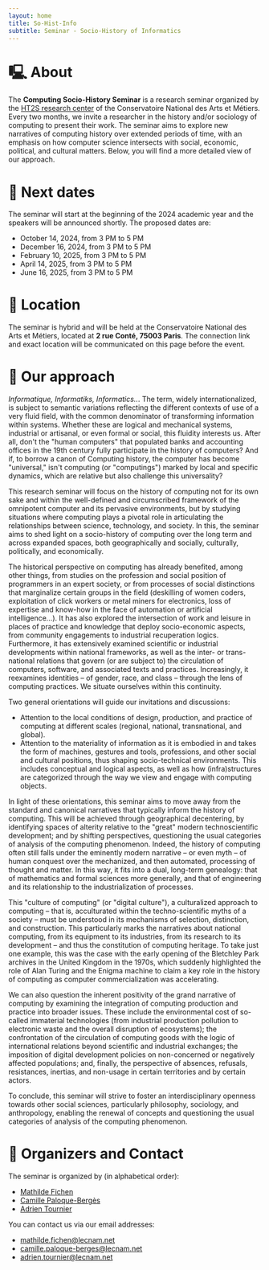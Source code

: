 ```yaml
---
layout: home
title: So-Hist-Info
subtitle: Seminar - Socio-History of Informatics
---
```


# 🖳 About

The **Computing Socio-History Seminar** is a research seminar organized by the [HT2S research center](https://technique-societe.cnam.fr/histoire-des-technosciences-en-societe-ht2s--913760.kjsp) of the Conservatoire National des Arts et Métiers. Every two months, we invite a researcher in the history and/or sociology of computing to present their work. The seminar aims to explore new narratives of computing history over extended periods of time, with an emphasis on how computer science intersects with social, economic, political, and cultural matters. Below, you will find a more detailed view of our approach.

# 📅 Next dates

The seminar will start at the beginning of the 2024 academic year and the speakers will be announced shortly.
The proposed dates are:

- October 14, 2024, from 3 PM to 5 PM
- December 16, 2024, from 3 PM to 5 PM
- February 10, 2025, from 3 PM to 5 PM
- April 14, 2025, from 3 PM to 5 PM
- June 16, 2025, from 3 PM to 5 PM

# 📍 Location 

The seminar is hybrid and will be held at the Conservatoire National des Arts et Métiers, located at **2 rue Conté, 75003 Paris**. The connection link and exact location will be communicated on this page before the event.


# 💭 Our approach

_Informatique, Informatiks, Informatics.._. The term, widely internationalized, is subject to semantic variations reflecting the different contexts of use of a very fluid field, with the common denominator of transforming information within systems. Whether these are logical and mechanical systems, industrial or artisanal, or even formal or social, this fluidity interests us. After all, don't the "human computers" that populated banks and accounting offices in the 19th century fully participate in the history of computers? And if, to borrow a canon of Computing history, the computer has become "universal," isn't computing (or "computings") marked by local and specific dynamics, which are relative but also challenge this universality?

This research seminar will focus on the history of computing not for its own sake and within the well-defined and circumscribed framework of the omnipotent computer and its pervasive environments, but by studying situations where computing plays a pivotal role in articulating the relationships between science, technology, and society. In this, the seminar aims to shed light on a socio-history of computing over the long term and across expanded spaces, both geographically and socially, culturally, politically, and economically.

The historical perspective on computing has already benefited, among other things, from studies on the profession and social position of programmers in an expert society, or from processes of social distinctions that marginalize certain groups in the field (deskilling of women coders, exploitation of click workers or metal miners for electronics, loss of expertise and know-how in the face of automation or artificial intelligence…). It has also explored the intersection of work and leisure in places of practice and knowledge that deploy socio-economic aspects, from community engagements to industrial recuperation logics. Furthermore, it has extensively examined scientific or industrial developments within national frameworks, as well as the inter- or trans-national relations that govern (or are subject to) the circulation of computers, software, and associated texts and practices. Increasingly, it reexamines identities – of gender, race, and class – through the lens of computing practices. We situate ourselves within this continuity.

Two general orientations will guide our invitations and discussions:

- Attention to the local conditions of design, production, and practice of computing at different scales (regional, national, transnational, and global).
- Attention to the materiality of information as it is embodied in and takes the form of machines, gestures and tools, professions, and other social and cultural positions, thus shaping socio-technical environments. This includes conceptual and logical aspects, as well as how (infra)structures are categorized through the way we view and engage with computing objects.

In light of these orientations, this seminar aims to move away from the standard and canonical narratives that typically inform the history of computing. This will be achieved through geographical decentering, by identifying spaces of alterity relative to the "great" modern technoscientific development; and by shifting perspectives, questioning the usual categories of analysis of the computing phenomenon. Indeed, the history of computing often still falls under the eminently modern narrative – or even myth – of human conquest over the mechanized, and then automated, processing of thought and matter. In this way, it fits into a dual, long-term genealogy: that of mathematics and formal sciences more generally, and that of engineering and its relationship to the industrialization of processes.

This "culture of computing" (or "digital culture"), a culturalized approach to computing – that is, acculturated within the techno-scientific myths of a society – must be understood in its mechanisms of selection, distinction, and construction. This particularly marks the narratives about national computing, from its equipment to its industries, from its research to its development – and thus the constitution of computing heritage. To take just one example, this was the case with the early opening of the Bletchley Park archives in the United Kingdom in the 1970s, which suddenly highlighted the role of Alan Turing and the Enigma machine to claim a key role in the history of computing as computer commercialization was accelerating.

We can also question the inherent positivity of the grand narrative of computing by examining the integration of computing production and practice into broader issues. These include the environmental cost of so-called immaterial technologies (from industrial production pollution to electronic waste and the overall disruption of ecosystems); the confrontation of the circulation of computing goods with the logic of international relations beyond scientific and industrial exchanges; the imposition of digital development policies on non-concerned or negatively affected populations; and, finally, the perspective of absences, refusals, resistances, inertias, and non-usage in certain territories and by certain actors.

To conclude, this seminar will strive to foster an interdisciplinary openness towards other social sciences, particularly philosophy, sociology, and anthropology, enabling the renewal of concepts and questioning the usual categories of analysis of the computing phenomenon.

# 📧 Organizers and Contact

The seminar is organized by (in alphabetical order):
- [Mathilde Fichen](mathfichen@github.io)
- [Camille Paloque-Bergès](https://technique-societe.cnam.fr/camille-paloque-berges--836902.kjsp#/)
- [Adrien Tournier](https://technique-societe.cnam.fr/adrien-tournier--1455493.kjsp#/)

You can contact us via our email addresses:
- mathilde.fichen@lecnam.net
- camille.paloque-berges@lecnam.net
- adrien.tournier@lecnam.net

